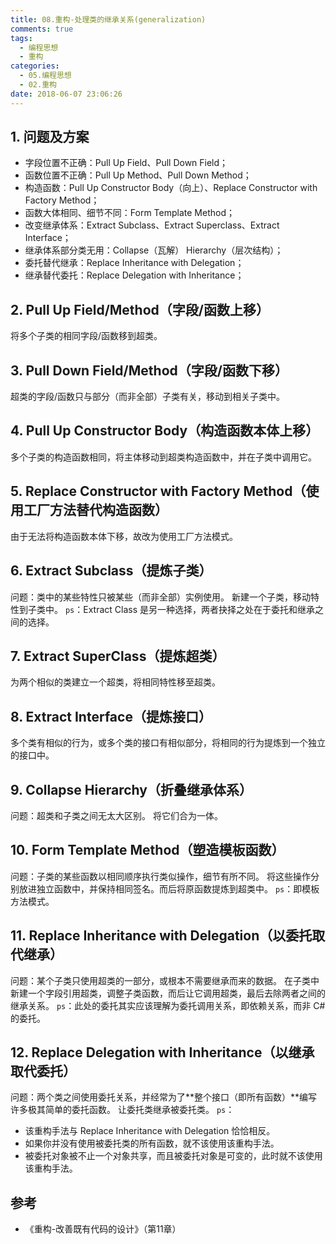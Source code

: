 ```yaml
---
title: 08.重构-处理类的继承关系(generalization)
comments: true
tags:
  - 编程思想
  - 重构
categories:
  - 05.编程思想
  - 02.重构
date: 2018-06-07 23:06:26
---
```


## 1. 问题及方案

- 字段位置不正确：Pull Up Field、Pull Down Field；
- 函数位置不正确：Pull Up Method、Pull Down Method；
- 构造函数：Pull Up Constructor Body（向上）、Replace Constructor with Factory Method；
- 函数大体相同、细节不同：Form Template Method；
- 改变继承体系：Extract Subclass、Extract Superclass、Extract Interface；
- 继承体系部分类无用：Collapse（瓦解） Hierarchy（层次结构）；
- 委托替代继承：Replace Inheritance with Delegation；
- 继承替代委托：Replace Delegation with Inheritance；

<!--more-->

## 2. Pull Up Field/Method（字段/函数上移）

将多个子类的相同字段/函数移到超类。

## 3. Pull Down Field/Method（字段/函数下移）

超类的字段/函数只与部分（而非全部）子类有关，移动到相关子类中。

## 4. Pull Up Constructor Body（构造函数本体上移）

多个子类的构造函数相同，将主体移动到超类构造函数中，并在子类中调用它。

## 5. Replace Constructor with Factory Method（使用工厂方法替代构造函数）

由于无法将构造函数本体下移，故改为使用工厂方法模式。

## 6. Extract Subclass（提炼子类）

问题：类中的某些特性只被某些（而非全部）实例使用。
新建一个子类，移动特性到子类中。
`ps`：Extract Class 是另一种选择，两者抉择之处在于委托和继承之间的选择。

## 7. Extract SuperClass（提炼超类）

为两个相似的类建立一个超类，将相同特性移至超类。

## 8. Extract Interface（提炼接口）

多个类有相似的行为，或多个类的接口有相似部分，将相同的行为提炼到一个独立的接口中。

## 9. Collapse Hierarchy（折叠继承体系）

问题：超类和子类之间无太大区别。
将它们合为一体。

## 10. Form Template Method（塑造模板函数）

问题：子类的某些函数以相同顺序执行类似操作，细节有所不同。
将这些操作分别放进独立函数中，并保持相同签名。而后将原函数提炼到超类中。
`ps`：即模板方法模式。

## 11. Replace Inheritance with Delegation（以委托取代继承）

问题：某个子类只使用超类的一部分，或根本不需要继承而来的数据。
在子类中新建一个字段引用超类，调整子类函数，而后让它调用超类，最后去除两者之间的继承关系。
`ps`：此处的委托其实应该理解为委托调用关系，即依赖关系，而非 C# 的委托。

## 12. Replace Delegation with Inheritance（以继承取代委托）

问题：两个类之间使用委托关系，并经常为了**整个接口（即所有函数）**编写许多极其简单的委托函数。
让委托类继承被委托类。
`ps`：
- 该重构手法与 Replace Inheritance with Delegation 恰恰相反。
- 如果你并没有使用被委托类的所有函数，就不该使用该重构手法。
- 被委托对象被不止一个对象共享，而且被委托对象是可变的，此时就不该使用该重构手法。

## 参考

- 《重构-改善既有代码的设计》（第11章）